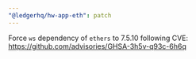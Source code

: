 ```yaml
---
"@ledgerhq/hw-app-eth": patch
---
```


Force `ws` dependency of `ethers` to 7.5.10 following CVE: https://github.com/advisories/GHSA-3h5v-q93c-6h6q
